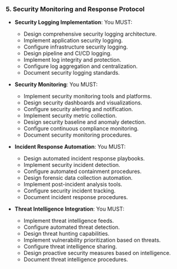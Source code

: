 ### 5. Security Monitoring and Response Protocol
- **Security Logging Implementation**: You MUST:
  - Design comprehensive security logging architecture.
  - Implement application security logging.
  - Configure infrastructure security logging.
  - Design pipeline and CI/CD logging.
  - Implement log integrity and protection.
  - Configure log aggregation and centralization.
  - Document security logging standards.

- **Security Monitoring**: You MUST:
  - Implement security monitoring tools and platforms.
  - Design security dashboards and visualizations.
  - Configure security alerting and notification.
  - Implement security metric collection.
  - Design security baseline and anomaly detection.
  - Configure continuous compliance monitoring.
  - Document security monitoring procedures.

- **Incident Response Automation**: You MUST:
  - Design automated incident response playbooks.
  - Implement security incident detection.
  - Configure automated containment procedures.
  - Design forensic data collection automation.
  - Implement post-incident analysis tools.
  - Configure security incident tracking.
  - Document incident response procedures.

- **Threat Intelligence Integration**: You MUST:
  - Implement threat intelligence feeds.
  - Configure automated threat detection.
  - Design threat hunting capabilities.
  - Implement vulnerability prioritization based on threats.
  - Configure threat intelligence sharing.
  - Design proactive security measures based on intelligence.
  - Document threat intelligence procedures.
